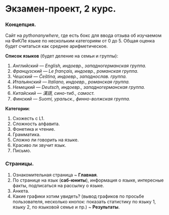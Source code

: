 # Экзамен-проект, 2 курс.
### Концепция.
Сайт на *pythonanywhere*, где есть бокс для ввода отзыва об изучаемом на ФиКЛе языке по нескольким категориям от 0 до 5. Общая оценка будет считаться как среднее арифметическое. 

**Список языков** (будет деление на семьи и группы):

1. *Английский — English, индоевр., западногерманская группа.*
2. *Французский — Le français, индоевр., романская группа.*
3. *Чешский — Čeština, индоевр., западнослав. группа.*
4. *Итальянский — Italiano, индоевр., романская группа.*
5. *Немецкий — Deutsch, индоевр., западногерманская группа.*
6. *Китайский — 漢語, сино-тиб., самост.*
7. *Финский — Suomi, уральск., финно-волжская группа.*


**Категории**:

1. Схожесть с L1.
2. Сложность алфавита.
3. Фонетика и чтение.
4. Грамматика.
5. Сложно ли говорить на языке.
6. Красиво ли звучит язык.
7. Письмо.

### Страницы.

1. Ознакомительная страница ~ **Главная**.
2. По странице на язык (**саб-юниты**), информация о языке, интересные факты, подписаться на рассылку о языке.
3. Анкета.
4. Какие графики хотим увидеть? (вывод графиков по просьбе пользователя, несколько кнопок: показать статистику по языку 1, языку 2, по языковой семье и пр.) ~ **Результаты**.
